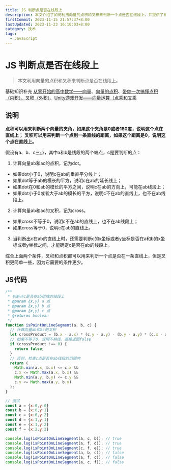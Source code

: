 ```yaml
---
title: JS 判断点是否在线段上
description: 本文介绍了如何利用向量的点积和叉积来判断一个点是否在线段上，并提供了相关的JavaScript代码示例。通过计算向量的点积和叉积，可以确定点是否在直线上或线段上
firstCommit: 2023-11-15 21:57:37+8:00
lastUpdated: 2023-11-23 16:10:03+8:00
category: 技术
tags:
  - JavaScript
---
```


# JS 判断点是否在线段上

> 本文利用向量的点积和叉积来判断点是否在线段上。

基础知识补充 [从零开始的高中数学——向量](https://zhuanlan.zhihu.com/p/350622845)、[向量的点积](https://zhuanlan.zhihu.com/p/425191437)、[带你一次搞懂点积（内积）、叉积（外积）](https://blog.csdn.net/apr15/article/details/106160407)、[Unity游戏开发——向量运算（点乘和叉乘](https://zhuanlan.zhihu.com/p/89046275)

## 说明
**点积可以用来判断两个向量的夹角，如果这个夹角是0或者180度，说明这个点在直线上；**
**叉积可以用来判断一个点到一条直线的距离，如果这个距离是0，说明这个点在直线上。**

假设有a、b、c三点，其中a和b是线段的两个端点，c是要判断的点：
1. 计算向量ab和ac的点积，记为dot。
+ 如果dot小于0，说明c在ab的垂直平分线上；
+ 如果dot等于ab的模长的平方，说明c在ab的延长线上；
+ 如果dot在0和ab的模长的平方之间，说明c在ab的方向上，可能在ab线段上；
+ 如果dot小于0或者大于ab的模长的平方，说明c不在ab的直线上，也不在ab线段上。
2. 计算向量ab和ac的叉积，记为cross。
+ 如果cross不等于0，说明c不在ab的直线上，也不在ab线段上；
+ 如果cross等于0，说明c在ab的直线上。
3. 当判断出c在ab的直线上时，还需要判断c的x坐标或者y坐标是否在a和b的x坐标或者y坐标之间，才能确定c是否在ab的线段上。

综合上面两个条件，叉积和点积都可以用来判断一个点是否在一条直线上，但是叉积更简单一些，因为它需要的条件更少。

## JS代码
```js
/**
 * 判断点c是否在ab组成的线段上
 * @param {x,y} a 点
 * @param {x,y} b 点
 * @param {x,y} c 点
 * @returns boolean
 */
function isPointOnLineSegment(a, b, c) {
  // 计算向量ab和ac的叉积
  let crossProduct = (b.x - a.x) * (c.y - a.y) - (b.y - a.y) * (c.x - a.x);
  // 如果不等于0，说明不共线，直接返回false
  if (crossProduct !== 0) {
    return false;
  }
  // 否则，检查c点是否在ab线段的范围内
  return (
    Math.min(a.x, b.x) <= c.x &&
    c.x <= Math.max(a.x, b.x) &&
    Math.min(a.y, b.y) <= c.y &&
    c.y <= Math.max(a.y, b.y)
  );
}

// 测试
const a = {x:0,y:0}
const b = {x:0,y:1}
const c = {x:0,y:2}
const d = {x:1,y:1}
const e = {x:1,y:2}
const f = {x:2,y:2}

console.log(isPointOnLineSegment(a, c, b)); // true
console.log(isPointOnLineSegment(a, f, d)); // true
console.log(isPointOnLineSegment(c, f, e)); // true
console.log(isPointOnLineSegment(a, b, c)); // false
console.log(isPointOnLineSegment(a, f, c)); // false
console.log(isPointOnLineSegment(a, c, f)); // false
```